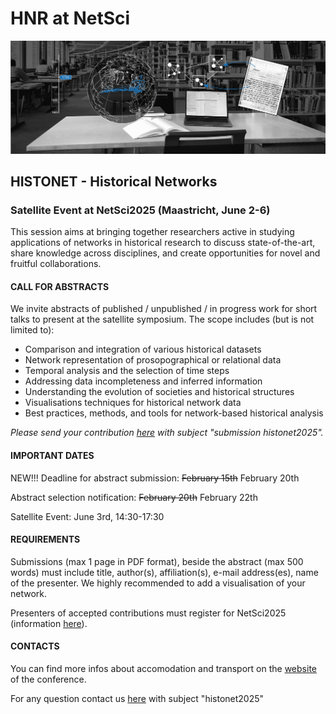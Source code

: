 # HNR at NetSci

<img src="images/hnr header modern-min.png">
  
## HISTONET - Historical Networks
### Satellite Event at NetSci2025 (Maastricht, June 2-6)
This session aims at bringing together researchers active in studying applications of networks in historical research to discuss state-of-the-art, share knowledge across disciplines, and create opportunities for novel and fruitful collaborations. 

#### CALL FOR ABSTRACTS 

We invite abstracts of published / unpublished / in progress work for short talks to present at the satellite symposium. The scope includes (but is not limited to):

- Comparison and integration of various historical datasets
- Network representation of prosopographical or relational data
- Temporal analysis and the selection of time steps
- Addressing data incompleteness and inferred information
- Understanding the evolution of societies and historical structures
- Visualisations techniques for historical network data
- Best practices, methods, and tools for network-based historical analysis

*Please send your contribution [here](mailto:events@historicalnetworkresearch.org) with subject "submission histonet2025".*

#### IMPORTANT DATES

NEW!!! Deadline for abstract submission: <del>February 15th</del> February 20th

Abstract selection notification: <del>February 20th</del> February 22th

Satellite Event: June 3rd, 14:30-17:30

#### REQUIREMENTS
Submissions (max 1 page in PDF format), beside the abstract (max 500 words) must include title, author(s), affiliation(s), e-mail address(es), name of the presenter. We highly recommended to add a visualisation of your network.

Presenters of accepted contributions must register for NetSci2025 (information [here](https://netsci2025.github.io/registration/)).

#### CONTACTS 
You can find more infos about accomodation and  transport on the [website](https://netsci2025.github.io/) of the conference.

For any question contact us [here](mailto:events@historicalnetworkresearch.org) with subject "histonet2025"
